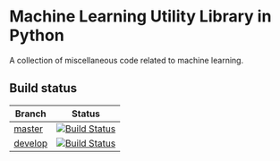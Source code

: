 # Machine Learning Utility Library in Python

A collection of miscellaneous code related to machine learning.

## Build status

Branch | Status
--- | ---
[master](tree/master) | [![Build Status](https://travis-ci.org/rlan/pyml.svg?branch=master)](https://travis-ci.org/rlan/pyml)
[develop](tree/develop) | [![Build Status](https://travis-ci.org/rlan/pyml.svg?branch=develop)](https://travis-ci.org/rlan/pyml)
